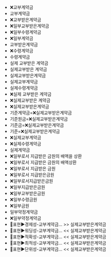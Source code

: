 - ❌교부계약금
- 교부계약금
- ❌교부받은계약금
- ❌일부교부받은계약금
- ❌일부수령계약금
- ❌일부계약금
- 교부받은계약금
- ❌수령계약금
- 수령계약금
- 실제 교부받은 계약금
- 실제교부받은 계약금
- 실제교부받은계약금
- 실제교부계약금
- 실제수령계약금
- ❌실제 교부받은 계약금
- ❌실제교부받은 계약금
- ❌실제교부받은계약금
- 기준계약금=❌실제교부받은계약금
- 기준원금=❌실제교부받은계약금
- 기준금=❌실제교부받은계약금
- 기준=❌실제교부받은계약금
- ❌실제교부계약금
- ❌실제수령계약금
- 실제계약금
- ❌일부로서 지급받은 금원의 배액을 상환
- ❌일부로서 지급받은 금원의 배액상환
- ❌일부로서 지급받은 금원
- ❌일부로서 지급받은금원
- ❌일부로서지급받은금원
- ❌일부지급받은금원
- ❌일부교부받은금원
- ❌일부수령금원
- ❌일부금원
- 일부약정계약금
- ❌일부약정계약금
- 📌표현▶️경제성-교부계약금... >> 실제교부받은계약금
- 📌표현▶️워딩성-교부계약금... << 실제교부받은계약금
- 📌표현▶️적확성-교부계약금... << 실제교부받은계약금
- 📌표현▶️최적성-교부계약금... << 실제교부받은계약금
- 📌표현▶️단위성-교부계약금... << 실제교부받은계약금
